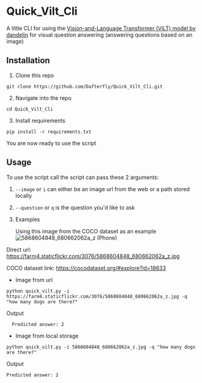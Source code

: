 # Quick_Vilt_Cli
A little CLI for using the [Vision-and-Language Transformer (ViLT) model by 
dandelin](https://huggingface.co/dandelin/vilt-b32-finetuned-vqa) for visual question answering (answering questions based on an image)

## Installation
1. Clone this repo
  ```shell
  git clone https://github.com/Dafterfly/Quick_Vilt_Cli.git
```
2. Navigate into the repo
  ```shell
  cd Quick_Vilt_Cli
  ```
3. Install requirements
  ```shell
  pip install -r requirements.txt
  ```
You are now ready to use the script

## Usage
To use the script call the script can pass these 2 arguments:
1. ```--image``` or ```i``` can either be an image url from the web or a path stored locally
2. ```--question``` or ```q``` is the question you'd like to ask
3. Examples

   Using this image from the COCO dataset as an example
   ![5868604848_680662062a_z (Phone)](https://github.com/Dafterfly/Quick_Vilt_Cli/assets/17124333/bf724b2f-a150-4972-ab0e-28e5489b01e1)


Direct url: https://farm4.staticflickr.com/3076/5868604848_680662062a_z.jpg

COCO dataset link: https://cocodataset.org/#explore?id=18633

 * Image from url
```shell
python quick_vilt.py -i https://farm4.staticflickr.com/3076/5868604848_680662062a_z.jpg -q "how many dogs are there?"
```
Output
```shell
  Predicted answer: 2
```
  * Image from local storage
```shell
python quick_vilt.py -i 5868604848_680662062a_z.jpg -q "how many dogs are there?"
```
Output
```shell
Predicted answer: 2
```

